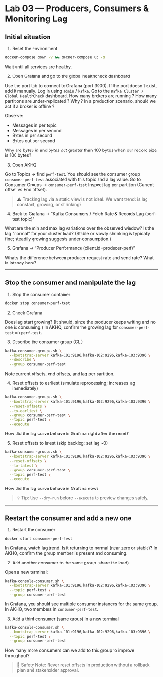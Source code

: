 # Lab 03 — Producers, Consumers & Monitoring Lag

## Initial situation

1. Reset the environment

```bash
docker-compose down -v && docker-compose up -d
```

Wait until all services are healthy.

2. Open Grafana and go to the global healthcheck dashboard

Use the port tab to connect to Grafana (port 3000). If the port doesn't exist, add it manually.
Log in using `admin` / `kafka`.
Go to the `Kafka Cluster / Global HealthCheck` dashboard. 
How many brokers are running ? How many partitions are under-replicated ? Why ?
In a production scenario, should we act if a broker is offline ?

Observe:

* Messages in per topic
* Messages in per second
* Bytes in per second
* Bytes out per second

Why are *bytes in* and *bytes out* greater than 100 bytes when our record size is 100 bytes?

3. Open AKHQ

Go to Topics → find `perf-test`.
You should see the consumer group `consumer-perf-test` associated with this topic and a lag value.
Go to Consumer Groups → `consumer-perf-test`
Inspect lag per partition (Current offset vs End offset).

> ⚠️ Tracking lag via a static view is not ideal. We want trend: is lag constant, growing, or shrinking?

4. Back to Grafana → “Kafka Consumers / Fetch Rate & Records Lag (perf-test topic)”

What are the min and max lag variations over the observed window?
Is the lag “normal” for your cluster load? (Stable or slowly shrinking is typically fine; steadily growing suggests under-consumption.)

5. Grafana → “Producer Performance (client.id=producer-perf)”

What’s the difference between producer request rate and send rate?
What is latency here?

---

## Stop the consumer and manipulate the lag

1. Stop the consumer container

```bash
docker stop consumer-perf-test
```

2. Check Grafana

Does lag start growing? (It should, since the producer keeps writing and no one is consuming.)
In AKHQ, confirm the growing lag for `consumer-perf-test` on `perf-test`.

3. Describe the consumer group (CLI)

```bash
kafka-consumer-groups.sh \
  --bootstrap-server kafka-101:9196,kafka-102:9296,kafka-103:9396 \
  --describe \
  --group consumer-perf-test
```

Note current offsets, end offsets, and lag per partition.

4. Reset offsets to earliest (simulate reprocessing; increases lag immediately)

```bash
kafka-consumer-groups.sh \
  --bootstrap-server kafka-101:9196,kafka-102:9296,kafka-103:9396 \
  --reset-offsets \
  --to-earliest \
  --group consumer-perf-test \
  --topic perf-test \
  --execute
```

How did the lag curve behave in Grafana right after the reset?

5. Reset offsets to latest (skip backlog; set lag \~0)

```bash
kafka-consumer-groups.sh \
  --bootstrap-server kafka-101:9196,kafka-102:9296,kafka-103:9396 \
  --reset-offsets \
  --to-latest \
  --group consumer-perf-test \
  --topic perf-test \
  --execute
```

How did the lag curve behave in Grafana now?

> 💡 Tip: Use `--dry-run` before `--execute` to preview changes safely.

---

## Restart the consumer and add a new one

1. Restart the consumer

```bash
docker start consumer-perf-test
```

In Grafana, watch lag trend. Is it returning to normal (near zero or stable)?
In AKHQ, confirm the group member is present and consuming.

2. Add another consumer to the same group (share the load)

Open a new terminal:

```bash
kafka-console-consumer.sh \
  --bootstrap-server kafka-101:9196,kafka-102:9296,kafka-103:9396 \
  --topic perf-test \
  --group consumer-perf-test
```

In Grafana, you should see multiple consumer instances for the same group.
In AKHQ, two members in `consumer-perf-test`.

3. Add a third consumer (same group) in a new terminal

```bash
kafka-console-consumer.sh \
  --bootstrap-server kafka-101:9196,kafka-102:9296,kafka-103:9396 \
  --topic perf-test \
  --group consumer-perf-test
```

How many more consumers can we add to this group to improve throughput?

> 🧯 Safety Note: Never reset offsets in production without a rollback plan and stakeholder approval.
